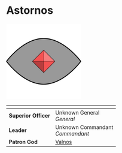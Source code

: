 # Astornos

<img src="../../../../images/astornos.png" height="200" />

| []() | |
| --- | --- |
| **Superior Officer** | Unknown General<br />*General* |
| **Leader** | Unknown Commandant<br />*Commandant* |
| **Patron God** | [Valnos](../../../gods/gods/valnos.md) |
